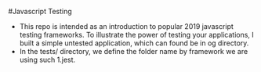 #Javascript Testing

* This repo is intended as an introduction to popular 2019 javascript testing frameworks. To illustrate the power of testing your applications, I built a simple untested application, which can found be in og directory. 
* In the tests/ directory, we define the folder name by framework we are using such 1.jest.